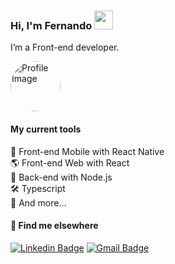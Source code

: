 ### Hi, I'm Fernando <img src="https://media.giphy.com/media/hvRJCLFzcasrR4ia7z/giphy.gif" width="30px">

I’m a Front-end developer.

<p align="left"> <img src="https://scontent.fmii7-1.fna.fbcdn.net/v/t39.30808-6/278486372_163799969344613_6466062881469930615_n.jpg?_nc_cat=106&ccb=1-5&_nc_sid=09cbfe&_nc_eui2=AeF4NTayuimVcmMdicd6XQY4VdXM6uXAc6BV1czq5cBzoBL5eyBpz4hg8f4EXHGbo-2rYv-i9rNWUnRWGmIQv_2q&_nc_ohc=rsNGEUVspPEAX8SsiNK&_nc_ht=scontent.fmii7-1.fna&oh=00_AT_bQtF7hP41pGcYwGa1ODpunnnmXwdE8hK3Cs9A0By6AA&oe=626699D2" width=80 height=80 style="border-radius:50%" alt="Profile Image " /> </p>

#### My current tools 
📲 Front-end Mobile with React Native  
🌎 Front-end Web with React  
📡 Back-end with Node.js  
🛠️ Typescript  
🧰 And more...  

#### 💬 Find me elsewhere

[![Linkedin Badge](https://img.shields.io/badge/-Linkedin-blue?style=flat-square&logo=Linkedin&logoColor=white&link=https://www.linkedin.com/in/l-fernandocosta/)](https://www.linkedin.com/in/fernando-costa-dev/) 
[![Gmail Badge](https://img.shields.io/badge/-fernandocostadev98@gmail.com-c14438?style=flat-square&logo=Gmail&logoColor=white&link=mailto:fernandocostadev98@gmail.com)](mailto:fernandocostadev98@gmail.com)

